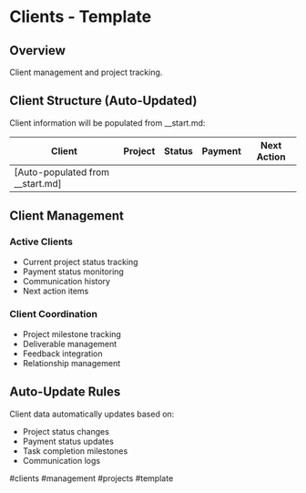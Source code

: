 # Clients - Template

## Overview
Client management and project tracking.

## Client Structure (Auto-Updated)
Client information will be populated from __start.md:

| Client | Project | Status | Payment | Next Action |
|--------|---------|--------|---------|-------------|
| [Auto-populated from __start.md] | | | | |

## Client Management

### Active Clients
- Current project status tracking
- Payment status monitoring
- Communication history
- Next action items

### Client Coordination
- Project milestone tracking
- Deliverable management
- Feedback integration
- Relationship management

## Auto-Update Rules
Client data automatically updates based on:
- Project status changes
- Payment status updates
- Task completion milestones
- Communication logs

#clients #management #projects #template
